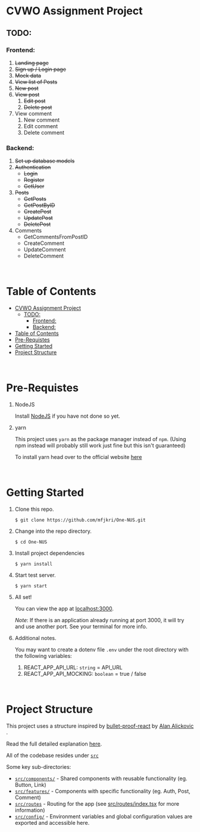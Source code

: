 # CVWO Assignment Project

## TODO:

### Frontend:

1. ~~Landing page~~
2. ~~Sign up / Login page~~
3. ~~Mock data~~
4. ~~View list of Posts~~
5. ~~New post~~
6. ~~View post~~
   1. ~~Edit post~~
   2. ~~Delete post~~
7. View comment
   1. New comment
   2. Edit comment
   3. Delete comment

### Backend:

1. ~~Set up database models~~
2. ~~Authentication~~
   - ~~Login~~
   - ~~Register~~
   - ~~GetUser~~
3. ~~Posts~~
   - ~~GetPosts~~
   - ~~GetPostByID~~
   - ~~CreatePost~~
   - ~~UpdatePost~~
   - ~~DeletePost~~
4. Comments
   - GetCommentsFromPostID
   - CreateComment
   - UpdateComment
   - DeleteComment

<br/>

# Table of Contents

- [CVWO Assignment Project](#cvwo-assignment-project)
  - [TODO:](#todo)
    - [Frontend:](#frontend)
    - [Backend:](#backend)
- [Table of Contents](#table-of-contents)
- [Pre-Requistes](#pre-requistes)
- [Getting Started](#getting-started)
- [Project Structure](#project-structure)

<br/>

# Pre-Requistes

1. NodeJS

   Install [NodeJS](https://nodejs.org/en/download/) if you have not done so yet.

2. yarn

   This project uses `yarn` as the package manager instead of `npm`. (Using npm instead will probably still work just fine but this isn't guaranteed)

   To install yarn head over to the official website [here](https://classic.yarnpkg.com/lang/en/docs/install/)

<br/>

# Getting Started

1. Clone this repo.
   ```
   $ git clone https://github.com/mfjkri/One-NUS.git
   ```
2. Change into the repo directory.
   ```
   $ cd One-NUS
   ```
3. Install project dependencies

   ```
   $ yarn install
   ```

4. Start test server.

   ```
   $ yarn start
   ```

5. All set!

   You can view the app at [localhost:3000](http://localhost:3000).

   _Note_: If there is an application already running at port 3000, it will try and use another port. See your terminal for more info.

6. Additional notes.

   You may want to create a dotenv file `.env` under the root directory with the following variables:

   1. REACT_APP_API_URL: `string` = API_URL
   2. REACT_APP_API_MOCKING: `boolean` = true / false

<br/>

# Project Structure

This project uses a structure inspired by [bullet-proof-react](https://github.com/alan2207/bulletproof-react/) by [Alan Alickovic ](https://github.com/alan2207).

Read the full detailed explanation [here](https://github.com/alan2207/bulletproof-react/blob/master/docs/project-structure.md).

All of the codebase resides under [`src`](src/)

Some key sub-directories:

- [`src/components/`](src/components/) - Shared components with reusable functionality (eg. Button, Link)
- [`src/features/`](src/features/) - Components with specific functionality (eg. Auth, Post, Comment)
- [`src/routes`](src/routes/) - Routing for the app (see [src/routes/index.tsx](src/routes/index.tsx) for more information)
- [`src/config/`](src/config/) - Environment variables and global configuration values are exported and accessible here.
